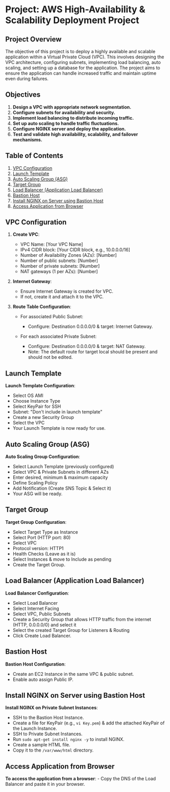 # Project: AWS High-Availability & Scalability Deployment Project

## Project Overview

The objective of this project is to deploy a highly available and scalable application within a Virtual Private Cloud (VPC). This involves designing the VPC architecture, configuring subnets, implementing load balancing, auto scaling, and setting up a database for the application. The project aims to ensure the application can handle increased traffic and maintain uptime even during failures.

## Objectives

1. **Design a VPC with appropriate network segmentation.**
2. **Configure subnets for availability and security.**
3. **Implement load balancing to distribute incoming traffic.**
4. **Set up auto scaling to handle traffic fluctuations.**
5. **Configure NGINX server and deploy the application.**
6. **Test and validate high availability, scalability, and failover mechanisms.**


## Table of Contents
1. [VPC Configuration](#vpc-configuration)
2. [Launch Template](#launch-template)
3. [Auto Scaling Group (ASG)](#auto-scaling-group-asg)
4. [Target Group](#target-group)
5. [Load Balancer (Application Load Balancer)](#load-balancer-application-load-balancer)
6. [Bastion Host](#bastion-host)
7. [Install NGINX on Server using Bastion Host](#install-nginx-on-server-using-bastion-host)
8. [Access Application from Browser](#access-application-from-browser)

## VPC Configuration

1. **Create VPC**:
   - VPC Name: [Your VPC Name]
   - IPv4 CIDR block: [Your CIDR block, e.g., 10.0.0.0/16]
   - Number of Availability Zones (AZs): [Number]
   - Number of public subnets: [Number]
   - Number of private subnets: [Number]
   - NAT gateways (1 per AZs): [Number]

2. **Internet Gateway**:
   - Ensure Internet Gateway is created for VPC.
   - If not, create it and attach it to the VPC.

3. **Route Table Configuration**:
   - For associated Public Subnet:
     - Configure: Destination 0.0.0.0/0 & target: Internet Gateway.

   - For each associated Private Subnet:
     - Configure: Destination 0.0.0.0/0 & target: NAT Gateway.
     - Note: The default route for target local should be present and should not be edited.

## Launch Template

 **Launch Template Configuration**:
   - Select OS AMI
   - Choose Instance Type
   - Select KeyPair for SSH
   - Subnet: "Don't include in launch template"
   - Create a new Security Group
   - Select the VPC
   - Your Launch Template is now ready for use.

## Auto Scaling Group (ASG)

 **Auto Scaling Group Configuration**:
   - Select Launch Template (previously configured)
   - Select VPC & Private Subnets in different AZs
   - Enter desired, minimum & maximum capacity
   - Define Scaling Policy
   - Add Notification (Create SNS Topic & Select it)
   - Your ASG will be ready.

## Target Group

 **Target Group Configuration**:
   - Select Target Type as Instance
   - Select Port (HTTP port: 80)
   - Select VPC
   - Protocol version: HTTP1
   - Health Checks (Leave as it is)
   - Select Instances & move to Include as pending
   - Create the Target Group.

## Load Balancer (Application Load Balancer)

 **Load Balancer Configuration**:
   - Select Load Balancer
   - Select Internet Facing
   - Select VPC, Public Subnets
   - Create a Security Group that allows HTTP traffic from the internet (HTTP, 0.0.0.0/0) and select it
   - Select the created Target Group for Listeners & Routing
   - Click Create Load Balancer.

## Bastion Host

 **Bastion Host Configuration**:
   - Create an EC2 Instance in the same VPC & public subnet.
   - Enable auto assign Public IP.

## Install NGINX on Server using Bastion Host

 **Install NGINX on Private Subnet Instances**:
   - SSH to the Bastion Host Instance.
   - Create a file for KeyPair (e.g., `vi Key.pem`) & add the attached KeyPair of the Launch Instance.
   - SSH to Private Subnet Instances.
   - Run `sudo apt-get install nginx -y` to install NGINX.
   - Create a sample HTML file.
   - Copy it to the `/var/www/html` directory.

## Access Application from Browser

 **To access the application from a browser**:
    - Copy the DNS of the Load Balancer and paste it in your browser.
